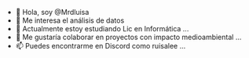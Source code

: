 - 👋 Hola, soy @Mrdluisa
- 👀 Me interesa el análisis de datos 
- 🌱 Actualmente estoy estudiando Lic en Informática ...
- 💞️ Me gustaría colaborar en proyectos con impacto medioambiental ...
- 📫 Puedes encontrarme en Discord como ruisalee ...

<!---
Mrdluisa/Mrdluisa is a ✨ special ✨ repository because its `README.md` (this file) appears on your GitHub profile.
You can click the Preview link to take a look at your changes.
--->
